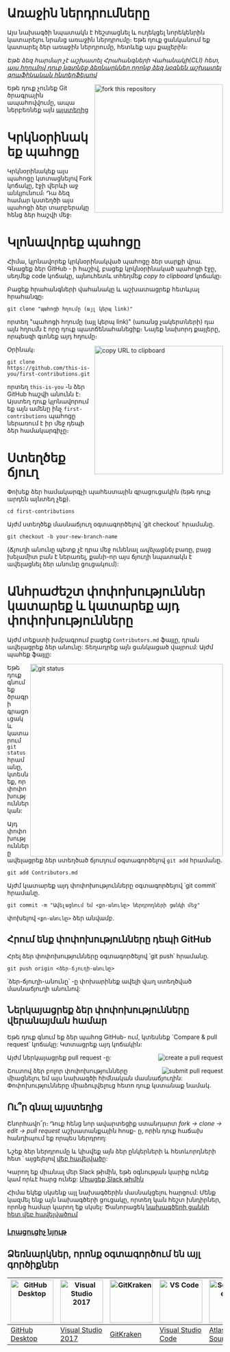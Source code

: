 # Առաջին ներդրումները

Այս նախագծի նպատակն է հեշտացնել և ուղեկցել նորեկենրին կատարելու նրանց առաջին ներդրումը։ Եթե դուք ցանկանում եք կատարել ձեր առաջին ներդրումը, հետևեք այս քայլերին։

_Եթե ձեզ հարմար չէ աշխատել Հրահանգների Վահանակի(CLI) հետ, [այս հղումով դուք կգտնեք ձեռնարկներ որոնք ձեզ կօգնեն աշխատել գրաֆիկական ինտերֆեյսով](https://github.com/MichaelGrigoryan25/first-contributions#tutorials-using-other-tools)_

<img align="right" width="300" src="https://firstcontributions.github.io/assets/Readme/fork.png" alt="fork this repository" />

Եթե դուք չունեք Git ծրագրային ապահովվումը, ապա ներբեռնեք այն [այստեղից](https://docs.github.com/en/github/getting-started-with-github/set-up-git)

# Կրկնօրինակեք պահոցը

Կրկնօրինակեք այս պահոցը կտտացնելով Fork կոճակը, էջի վերևի աջ անկյունում։ Դա ձեզ համար կստեղծի այս պահոցի ձեր տարբերակը հենց ձեր հաշվի մեջ։

# Կլոնավորեք պահոցը

Հիմա, կլոնավորեք կրկնօրինակված պահոցը ձեր սարքի վրա․ Գնացեք ձեր GitHub - ի հաշիվ, բացեք կրկնօրինակած պահոցի էջը, սեղմեք code կոճակը, այնուհետև տհեղմեք _copy to clipboard_ կոճակը։

Բացեք հրահանգների վահանակը և աշխատացրեք հետևյալ հրահանգը։

```
git clone "պահոցի հղումը (այլ կերպ link)"
```

որտեղ "պահոցի հղումը (այլ կերպ link)" (առանց չակերտների) դա այն հղումն է որը դուք պատճենահանեցիք։ Նայեք նախորդ քայլերը, որպեսզի գտնեք այդ հղումը։

<img align="right" width="300" src="https://firstcontributions.github.io/assets/Readme/copy-to-clipboard.png" alt="copy URL to clipboard" />

Օրինակ։

```
git clone https://github.com/this-is-you/first-contributions.git
```

որտեղ `this-is-you` -ն ձեր GitHub հաշվի անունն է։ Այստեղ դուք կլոնավորում եք այն ամենը ինչ `first-contributions` պահոցը ներառում է իր մեջ դեպի ձեր համակարգիչը։

# Ստեղծեք ճյուղ

Փոխեք ձեր համակարգչի պահեստային գրացուցակին (եթե դուք արդեն այնտեղ չեք).

```
cd first-contributions
```

Այժմ ստեղծեք մասնաճյուղ օգտագործելով ՝git checkout՝ հրամանը.

```
git checkout -b your-new-branch-name
```

(Ճյուղի անունը պետք չէ դրա մեջ ունենալ _ավելացնել_ բառը, բայց խելամիտ բան է ներառել, քանի-որ այս ճյուղի նպատակն է ավելացնել ձեր անունը ցուցակում):

# Անհրաժեշտ փոփոխություններ կատարեք և կատարեք այդ փոփոխությունները

Այժմ տեքստի խմբագրում բացեք `Contributors.md` ֆայլը, դրան ավելացրեք ձեր անունը: Տեղադրեք այն ցանկացած վայրում: Այժմ պահեք ֆայլը:

<img align="right" width="450" src="https://firstcontributions.github.io/assets/Readme/git-status.png" alt="git status" />

Եթե դուք գնում եք ծրագրի գրացուցակ և կատարում `git status` հրամանը, կտեսնեք, որ փոփոխություններ կան:

Այդ փոփոխությունները ավելացրեք ձեր ստեղծած ճյուղում օգտագործելով `git add` հրամանը.

```
git add Contributors.md
```

Այժմ կատարեք այդ փոփոխությունները օգտագործելով ՝git commit՝ հրամանը.

```
git commit -m "Ավելացնում եմ <քո-անունը> ներդրողների ցանկի մեջ"
```

փոխելով `<քո-անունը>` ձեր անվամբ.

## Հրում ենք փոփոխությունները դեպի GitHub

Հրել ձեր փոփոխությունները օգտագործելով ՝git push՝ հրամանը.

```
git push origin <ձեր-ճյուղի-անունը>
```

՝ձեր-ճյուղի-անունը՝ -ը փոխարինեք ավելի վաղ ստեղծված մասնաճյուղի անունով:

## Ներկայացրեք ձեր փոփոխությունները վերանայման համար

Եթե դուք գնում եք ձեր պահոց GitHub- ում, կտեսնեք `Compare & pull request՝ կոճակը: Կտտացրեք այդ կոճակին:

<img style="float: right;" src="https://firstcontributions.github.io/assets/Readme/compare-and-pull.png" alt="create a pull request" />

Այժմ ներկայացրեք pull request -ը:

<img style="float: right;" src="https://firstcontributions.github.io/assets/Readme/submit-pull-request.png" alt="submit pull request" />

Շուտով ձեր բոլոր փոփոխությունները միացնելու եմ այս նախագծի հիմնական մասնաճյուղին: Փոփոխությունները միաձուլվելուց հետո դուք կստանաք նամակ.

## Ու՞ր գնալ այստեղից

Շնորհավո՜ր։ Դուք հենց նոր ավարտեցիք ստանդարտ _fork -> clone -> edit -> pull request_ աշխատանքային հոսք- ը, որին դուք հաճախ հանդիպում եք որպես ներդրող:

Նշեք ձեր ներդրումը և կիսվեք այն ձեր ընկերների և հետևորդների հետ ՝ այցելելով [վեբ հավելվածը](https://firstcontributions.github.io/#social-share):

Կարող եք միանալ մեր Slack թիմին, եթե օգնության կարիք ունեք կամ որևէ հարց ունեք: [Միացեք Slack թիմին](https://join.slack.com/t/firstcontributors/shared_invite/zt-kpbyrmkk-JDkRtchcvRvQ0qK4iPmyvA)

Հիմա եկեք սկսենք այլ նախագծերին մասնակցելու հարցում: Մենք կազմել ենք այն նախագծերի ցուցակը, որտեղ կան հեշտ խնդիրներ, որոնց համար կարող եք սկսել: Ծանորացեկ [նախագծերի ցանկի հետ վեբ հավելվածում](https://firstcontributions.github.io/#project-list)

### [Լրացուցիչ նյութ](additional-material/git_workflow_scenarios/additional-material.md)

## Ձեռնարկներ, որոնք օգտագործում են այլ գործիքներ

| <a href="gui-tool-tutorials/github-desktop-tutorial.md"><img alt="GitHub Desktop" src="https://desktop.github.com/images/desktop-icon.svg" width="100"></a> | <a href="gui-tool-tutorials/github-windows-vs2017-tutorial.md"><img alt="Visual Studio 2017" src="https://upload.wikimedia.org/wikipedia/commons/c/cd/Visual_Studio_2017_Logo.svg" width="100"></a> | <a href="gui-tool-tutorials/gitkraken-tutorial.md"><img alt="GitKraken" src="https://firstcontributions.github.io/assets/gui-tool-tutorials/gitkraken-tutorial/gk-icon.png" width="100"></a> | <a href="gui-tool-tutorials/github-windows-vs-code-tutorial.md"><img alt="VS Code" src="https://upload.wikimedia.org/wikipedia/commons/2/2d/Visual_Studio_Code_1.18_icon.svg" width=100></a> | <a href="gui-tool-tutorials/sourcetree-macos-tutorial.md"><img alt="Sourcetree App" src="https://wac-cdn.atlassian.com/dam/jcr:81b15cde-be2e-4f4a-8af7-9436f4a1b431/Sourcetree-icon-blue.svg" width=100></a> | <a href="gui-tool-tutorials/github-windows-intellij-tutorial.md"><img alt="IntelliJ IDEA" src="https://upload.wikimedia.org/wikipedia/commons/d/d5/IntelliJ_IDEA_Logo.svg" width=100></a> |
| ----------------------------------------------------------------------------------------------------------------------------------------------------------- | --------------------------------------------------------------------------------------------------------------------------------------------------------------------------------------------------- | -------------------------------------------------------------------------------------------------------------------------------------------------------------------------------------------- | -------------------------------------------------------------------------------------------------------------------------------------------------------------------------------------------- | ------------------------------------------------------------------------------------------------------------------------------------------------------------------------------------------------------------ | ----------------------------------------------------------------------------------------------------------------------------------------------------------------------------------------- |
| [GitHub Desktop](gui-tool-tutorials/github-desktop-tutorial.md)                                                                                             | [Visual Studio 2017](gui-tool-tutorials/github-windows-vs2017-tutorial.md)                                                                                                                          | [GitKraken](gui-tool-tutorials/gitkraken-tutorial.md)                                                                                                                                        | [Visual Studio Code](gui-tool-tutorials/github-windows-vs-code-tutorial.md)                                                                                                                  | [Atlassian Sourcetree](gui-tool-tutorials/sourcetree-macos-tutorial.md)                                                                                                                                      | [IntelliJ IDEA](gui-tool-tutorials/github-windows-intellij-tutorial.md)                                                                                                                   |
